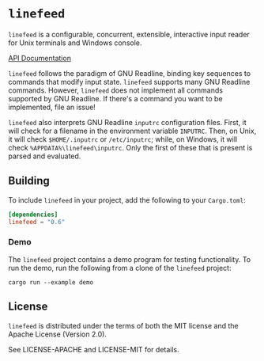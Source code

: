 # `linefeed`

`linefeed` is a configurable, concurrent, extensible, interactive input reader
for Unix terminals and Windows console.

[API Documentation](https://docs.rs/linefeed/)

`linefeed` follows the paradigm of GNU Readline, binding key sequences to
commands that modify input state. `linefeed` supports many GNU Readline commands.
However, `linefeed` does not implement all commands supported by GNU Readline.
If there's a command you want to be implemented, file an issue!

`linefeed` also interprets GNU Readline `inputrc` configuration files.
First, it will check for a filename in the environment variable `INPUTRC`.
Then, on Unix, it will check `$HOME/.inputrc` or `/etc/inputrc`;
while, on Windows, it will check `%APPDATA%\linefeed\inputrc`.
Only the first of these that is present is parsed and evaluated.

## Building

To include `linefeed` in your project, add the following to your `Cargo.toml`:

```toml
[dependencies]
linefeed = "0.6"
```

### Demo

The `linefeed` project contains a demo program for testing functionality.
To run the demo, run the following from a clone of the `linefeed` project:

    cargo run --example demo

## License

`linefeed` is distributed under the terms of both the MIT license and the
Apache License (Version 2.0).

See LICENSE-APACHE and LICENSE-MIT for details.
